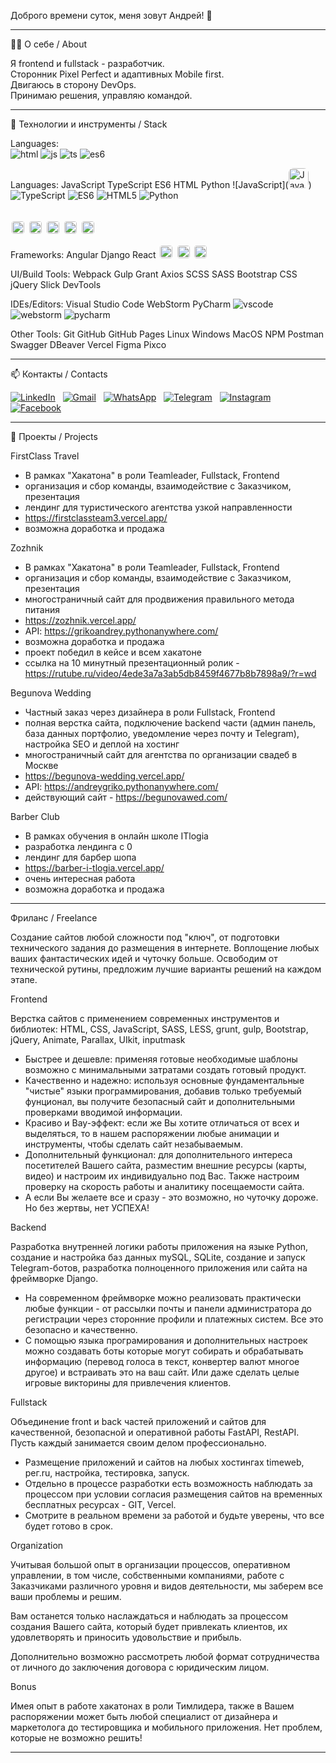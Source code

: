 Доброго времени суток, меня зовут Андрей! 👋
_____________________________________________________________________

🧑‍💻 О себе / About

Я frontend и fullstack - разработчик.<br>
Сторонник Pixel Perfect и адаптивных Mobile first.
<br>Двигаюсь в сторону DevOps.
<br>Принимаю решения, управляю командой.
_____________________________________________________________________

🚀 Технологии и инструменты / Stack

Languages:<br> 
![html](https://github.com/user-attachments/assets/00164028-8e4a-4e5a-90c1-4faea830225c)
![js](https://github.com/user-attachments/assets/942b79fe-3f38-47fe-9301-6bf4003e0662)
![ts](https://github.com/user-attachments/assets/bc962a47-81fe-4724-bda7-a88c4d90b018)
![es6](https://github.com/user-attachments/assets/1df9b1c1-a655-4537-aa20-d5a84c3703db)

Languages:
JavaScript TypeScript ES6 HTML Python
![JavaScript](<img src="https://img.shields.io/badge/JavaScript-%23F7DF1E?style=for-the-badge&logo=javascript&logoColor=black"
     alt="JavaScript"
     style="border-radius: 8px; height: 32px;" />)
![TypeScript](https://img.shields.io/badge/TypeScript-%23007ACC?style=for-the-badge&logo=typescript&logoColor=white)
![ES6](https://img.shields.io/badge/ES6-%23444010?style=for-the-badge&logo=es6&logoColor=white)
![HTML5](https://img.shields.io/badge/HTML5-%23E34F26?style=for-the-badge&logo=html5&logoColor=white)
![Python](https://img.shields.io/badge/Python-%2314354C?style=for-the-badge&logo=python&logoColor=white)

<br>
<img src="https://img.shields.io/badge/JavaScript-%23F7DF1E?style=flat-square&logo=javascript&logoColor=black" style="border-radius:4px;height:20px;margin:2px;" />
<img src="https://img.shields.io/badge/TypeScript-%23007ACC?style=flat-square&logo=typescript&logoColor=white" style="border-radius:4px;height:20px;margin:2px;" />
<img src="https://img.shields.io/badge/ES6-%23444010?style=flat-square&logo=es6&logoColor=white" style="border-radius:4px;height:20px;margin:2px;" />
<img src="https://img.shields.io/badge/HTML5-%23E34F26?style=flat-square&logo=html5&logoColor=white" style="border-radius:4px;height:20px;margin:2px;" />
<img src="https://img.shields.io/badge/Python-%2314354C?style=flat-square&logo=python&logoColor=white" style="border-radius:4px;height:20px;margin:2px;" />

Frameworks:
Angular Django React
<img src="https://img.shields.io/badge/VS%20Code-%23007ACC?style=flat-square&logo=visual-studio-code&logoColor=white" style="border-radius:4px;height:20px;margin:2px;" />
<img src="https://img.shields.io/badge/WebStorm-%23F34F1B?style=flat-square&logo=webstorm&logoColor=white" style="border-radius:4px;height:20px;margin:2px;" />
<img src="https://img.shields.io/badge/PyCharm-%23000000?style=flat-square&logo=pycharm&logoColor=white" style="border-radius:4px;height:20px;margin:2px;" />


UI/Build Tools:
Webpack Gulp Grant Axios SCSS SASS Bootstrap CSS jQuery Slick DevTools

IDEs/Editors:
Visual Studio Code WebStorm PyCharm
![vscode](https://github.com/user-attachments/assets/vscode-icon-url)
![webstorm](https://github.com/user-attachments/assets/webstorm-icon-url)
![pycharm](https://github.com/user-attachments/assets/pycharm-icon-url)

Other Tools:
Git GitHub GitHub Pages Linux Windows MacOS NPM Postman Swagger DBeaver Vercel Figma Pixco


_____________________________________________________________________

📫 Контакты / Contacts

[![LinkedIn](https://img.icons8.com/color/48/linkedin.png)](https://www.linkedin.com/in/andrey-griko-207173313/)&nbsp;&nbsp;&nbsp;[![Gmail](https://img.icons8.com/color/48/gmail-new.png)](mailto:griko.and@gmail.com)&nbsp;&nbsp;&nbsp;[![WhatsApp](https://img.icons8.com/color/48/whatsapp--v1.png)](https://wa.me/79136481008)&nbsp;&nbsp;&nbsp;[![Telegram](https://img.icons8.com/color/48/telegram-app--v1.png)](https://t.me/AyGo_00)&nbsp;&nbsp;&nbsp;[![Instagram](https://img.icons8.com/color/48/instagram-new--v1.png)](https://www.instagram.com/nema_grand/)&nbsp;&nbsp;&nbsp;[![Facebook](https://img.icons8.com/color/48/facebook-new.png)](https://www.facebook.com/profile.php?id=100059158399826)

____________________________________________________________________

📂 Проекты / Projects

FirstClass Travel

- В рамках "Хакатона" в роли Teamleader, Fullstack, Frontend
- организация и сбор команды, взаимодействие с Заказчиком, презентация
- лендинг для туристического агентства узкой направленности
- https://firstclassteam3.vercel.app/
- возможна доработка и продажа

Zozhnik
- В рамках "Хакатона" в роли Teamleader, Fullstack, Frontend
- организация и сбор команды, взаимодействие с Заказчиком, презентация
- многостраничный сайт для продвижения правильного метода питания
- https://zozhnik.vercel.app/
- API: https://grikoandrey.pythonanywhere.com/
- возможна доработка и продажа
- проект победил в кейсе и всем хакатоне
- ссылка на 10 минутный презентационный ролик - https://rutube.ru/video/4ede3a7a3ab5db8459f4677b8b7898a9/?r=wd

Begunova Wedding
- Частный заказ через дизайнера в роли Fullstack, Frontend
- полная верстка сайта, подключение backend части (админ панель, база данных портфолио, уведомление через почту и Telegram), настройка SEO и деплой на хостинг
- многостраничный сайт для агентства по организации свадеб в Москве
- https://begunova-wedding.vercel.app/
- API: https://andreygriko.pythonanywhere.com/
- действующий сайт - https://begunovawed.com/

Barber Club
- В рамках обучения в онлайн школе ITlogia
- разработка лендинга с 0
- лендинг для барбер шопа
- https://barber-i-tlogia.vercel.app/
- очень интересная работа
- возможна доработка и продажа
_______________________________________________________________________

Фриланс / Freelance

Создание сайтов любой сложности под "ключ", от подготовки технического задания до размещения в интернете. 
Воплощение любых ваших фантастических идей и чуточку больше. 
Освободим от технической рутины, предложим лучшие варианты решений на каждом этапе.

Frontend

Верстка сайтов с применением современных инструментов и библиотек: HTML, CSS, JavaScript, SASS, LESS, grunt, gulp, Bootstrap, jQuery, Animate, Parallax, UIkit, inputmask
- Быстрее и дешевле: применяя готовые необходимые шаблоны возможно с минимальными затратами создать готовый продукт.
- Качественно и надежно: используя основные фундаментальные "чистые" языки программирования, добавив только требуемый фунционал, вы получите безопасный сайт и дополнительными проверками вводимой информации.
- Красиво и Вау-эффект: если же Вы хотите отличаться от всех и выделяться, то в нашем распоряжении любые анимации и инструменты, чтобы сделать сайт незабываемым.
- Дополнительный функционал: для дополнительного интереса посетителей Вашего сайта, разместим внешние ресурсы (карты, видео) и настроим их индивидуально под Вас. Также настроим проверку на скорость работы и аналитику посещаемости сайта.
- А если Вы желаете все и сразу - это возможно, но чуточку дороже. Но без жертвы, нет УСПЕХА!

Backend

Разработка внутренней логики работы приложения на языке Python, создание и настройка баз данных mySQL, SQLite, создание и запуск Telegram-ботов, разработка полноценного приложения или сайта на фреймворке Django.
- На современном фреймворке можно реализовать практически любые функции - от рассылки почты и панели администратора до регистрации через сторонние профили и платежных систем. Все это безопасно и качественно.
- С помощью языка програмирования и дополнительных настроек можно создавать боты которые могут собирать и обрабатывать информацию (перевод голоса в текст, конвертер валют многое другое) и встраивать это на ваш сайт. Или даже сделать целые игровые викторины для привлечения клиентов.

Fullstack

Объединение front и back частей приложений и сайтов для качественной, безопасной и оперативной работы FastAPI, RestAPI. Пусть каждый занимается своим делом профессионально.
- Размещение приложений и сайтов на любых хостингах timeweb, рег.ru, настройка, тестировка, запуск.
- Отдельно в процессе разработки есть возможность наблюдать за процессом при условии согласия размещения сайтов на временных бесплатных ресурсах - GIT, Vercel. 
- Смотрите в реальном времени за работой и будьте уверены, что все будет готово в срок.

Organization

Учитывая большой опыт в организации процессов, оперативном управлении, в том числе, собственными компаниями, работе с Заказчиками различного уровня и видов деятельности, мы заберем все ваши проблемы и решим. 

Вам останется только наслаждаться и наблюдать за процессом создания Вашего сайта, который будет привлекать клиентов, их удовлетворять и приносить удовольствие и прибыль.

Дополнительно возможно рассмотреть любой формат сотрудничества от личного до заключения договора с юридическим лицом.

Bonus

Имея опыт в работе хакатонах в роли Тимлидера, также в Вашем распоряжении может быть любой специалист от дизайнера и маркетолога до тестировщика и мобильного приложения. Нет проблем, которые не возможно решить!
____________________________________________________

  
